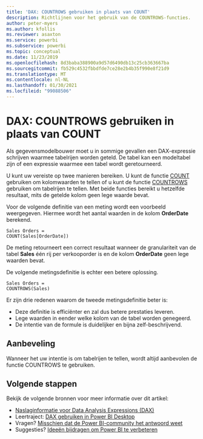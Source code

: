 ```yaml
---
title: 'DAX: COUNTROWS gebruiken in plaats van COUNT'
description: Richtlijnen voor het gebruik van de COUNTROWS-functies.
author: peter-myers
ms.author: kfollis
ms.reviewer: asaxton
ms.service: powerbi
ms.subservice: powerbi
ms.topic: conceptual
ms.date: 11/23/2019
ms.openlocfilehash: 8d3baba388900a9d57d6490db13c25cb363667ba
ms.sourcegitcommit: fb529c4532fbbdfde7ce28e2b4b35f990e8f21d9
ms.translationtype: MT
ms.contentlocale: nl-NL
ms.lasthandoff: 01/30/2021
ms.locfileid: "99088506"
---
```

# <a name="dax-use-countrows-instead-of-count"></a>DAX: COUNTROWS gebruiken in plaats van COUNT

Als gegevensmodelbouwer moet u in sommige gevallen een DAX-expressie schrijven waarmee tabelrijen worden geteld. De tabel kan een modeltabel zijn of een expressie waarmee een tabel wordt geretourneerd.

U kunt uw vereiste op twee manieren bereiken. U kunt de functie [COUNT](/dax/count-function-dax) gebruiken om kolomwaarden te tellen of u kunt de functie [COUNTROWS](/dax/countrows-function-dax) gebruiken om tabelrijen te tellen. Met beide functies bereikt u hetzelfde resultaat, mits de getelde kolom geen lege waarde bevat.

Voor de volgende definitie van een meting wordt een voorbeeld weergegeven. Hiermee wordt het aantal waarden in de kolom **OrderDate** berekend.

```dax
Sales Orders =
COUNT(Sales[OrderDate])
```

De meting retourneert een correct resultaat wanneer de granulariteit van de tabel **Sales** één rij per verkooporder is en de kolom **OrderDate** geen lege waarden bevat.

De volgende metingsdefinitie is echter een betere oplossing.

```dax
Sales Orders =
COUNTROWS(Sales)
```

Er zijn drie redenen waarom de tweede metingsdefinitie beter is:

- Deze definitie is efficiënter en zal dus betere prestaties leveren.
- Lege waarden in eender welke kolom van de tabel worden genegeerd.
- De intentie van de formule is duidelijker en bijna zelf-beschrijvend.

## <a name="recommendation"></a>Aanbeveling

Wanneer het uw intentie is om tabelrijen te tellen, wordt altijd aanbevolen de functie COUNTROWS te gebruiken.

## <a name="next-steps"></a>Volgende stappen

Bekijk de volgende bronnen voor meer informatie over dit artikel:

- [Naslaginformatie voor Data Analysis Expressions (DAX)](/dax/)
- Leertraject: [DAX gebruiken in Power BI Desktop](/learn/paths/dax-power-bi/)
- Vragen? [Misschien dat de Power BI-community het antwoord weet](https://community.powerbi.com/)
- Suggesties? [Ideeën bijdragen om Power BI te verbeteren](https://ideas.powerbi.com)